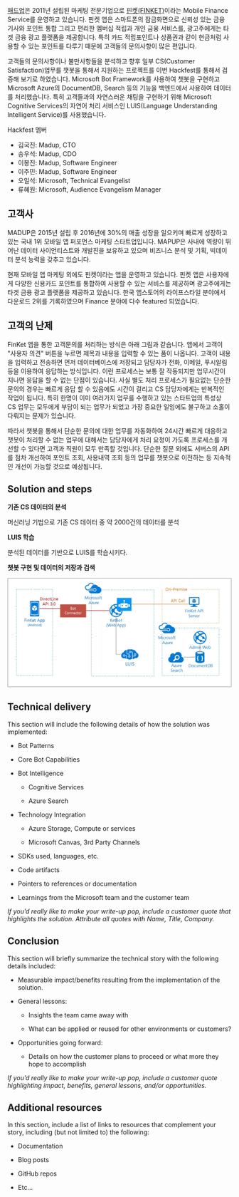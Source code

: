 
[매드업](http://madup.com/)은 2011년 설립된 마케팅 전문기업으로 [핀켓(FINKET)](https://play.google.com/store/apps/details?id=com.madup.pocket)이라는 Mobile Finance Service를 운영하고 있습니다. 핀켓 앱은 스마트폰의 잠금화면으로 신뢰성 있는 금융 기사와 포인트 통합 그리고 편리한 멤버십 적립과 개인 금융 서비스를, 광고주에게는 타겟 금융 광고 플랫폼을 제공합니다. 특히 카드 적립포인트나 상품권과 같이 현금처럼 사용할 수 있는 포인트를 다루기 때문에 고객들의 문의사항이 많은 편입니다. 

고객들의 문의사항이나 불만사항들을 분석하고 향후 일부 CS(Customer Satisfaction)업무를 챗봇을 통해서 지원하는 프로젝트를 이번 Hackfest를 통해서 검증해 보기로 하였습니다. Microsoft Bot Framework를 사용하여 챗봇을 구현하고 Microsoft Azure의 DocumentDB, Search 등의 기능을 백엔드에서 사용하여 데이터를 처리했습니다. 특히 고객들과의 자연스러운 채팅을 구현하기 위해 Microsoft Cognitive Services의 자연어 처리 서비스인 LUIS(Language Understanding Intelligent Service)를 사용했습니다. 

Hackfest 멤버
- 김국진: Madup, CTO
- 송우석: Madup, CDO
- 이봉진: Madup, Software Engineer
- 이주민: Madup, Software Engineer
- 오일석: Microsoft, Technical Evangelist
- 류혜원: Microsoft, Audience Evangelism Manager

## 고객사 ## 

MADUP은 2015년 설립 후 2016년에 30%의 매출 성장을 일으키며 빠르게 성장하고 있는 국내 1위 모바일 앱 퍼포먼스 마케팅 스타트업입니다. MAPUP은 사내에 역량이 뛰어난 데이터 사이언티스트와 개발진을 보유하고 있으며 비즈니스 분석 및 기획, 빅데이터 분석 능력을 갖추고 있습니다. 

현재 모바일 앱 마케팅 외에도 핀켓이라는 앱을 운영하고 있습니다. 핀켓 앱은 사용자에게 다양한 신용카드 포인트를 통합하여 사용할 수 있는 서비스를 제공하며 광고주에게는 타겟 금용 광고 플랫폼을 제공하고 있습니다. 한국 앱스토어의 라이프스타일 분야에서 다운로드 2위를 기록하였으며 Finance 분야에 다수 featured 되었습니다.

 
## 고객의 난제 ##

FinKet 앱을 통한 고객문의를 처리하는 방식은 아래 그림과 같습니다. 앱에서 고객이 "사용자 의견" 버튼을 누르면 제목과 내용을 입력할 수 있는 폼이 나옵니다. 고객이  내용을 입력하고 전송하면 먼저 데이터베이스에 저장되고 담당자가 전화, 이메일, 푸시알림 등을 이용하여 응답하는 방식입니다. 이런 프로세스는 보통 잘 작동되지만 업무시간이 지나면 응답을 할 수 없는 단점이 있습니다. 사실 별도 처리 프로세스가 필요없는 단순한 문의의 경우는 빠르게 응답 할 수 있음에도 시간이 걸리고 CS 담당자에게는 반복적인 작업이 됩니다. 특히 한명이 이미 여러가지 업무를 수행하고 있는 스타트업의 특성상 CS 업무는 모두에게 부담이 되는 업무가 되었고 가장 중요한 일임에도 불구하고 소홀이 다뤄지는 문제가 있습니다. 

따라서 챗봇을 통해서 단순한 문의에 대한 업무를 자동화하여 24시간 빠르게 대응하고 챗봇이 처리할 수 없는 업무에 대해서는 담당자에게 처리 요청이 가도록 프로세스를 개선할 수 있다면 고객과 직원이 모두 만족할 것입니다. 단순한 질문 외에도 서버스의 API를 점차 개선하여 포인트 조회, 사용내역 조회 등의 업무를 챗봇으로 이전하는 등 지속적인 개선이 가능할 것으로 예상됩니다. 
 
## Solution and steps ##

**기존 CS 데이터의 분석**

머신러닝 기법으로 기존 CS 데이터 중 약 2000건의 데이터를 분석

**LUIS 학습**

분석된 데이터를 기반으로 LUIS를 학습시키다. 

**챗봇 구현 및 데이터의 저장과 검색**

![Architecture Diagram](images/system-diagram.jpg)




## Technical delivery ##
This section will include the following details of how the solution was implemented:

- Bot Patterns

- Core Bot Capabilities

- Bot Intelligence

	- Cognitive Services

	- Azure Search


- Technology Integration

	- Azure Storage, Compute or services

	- Microsoft Canvas, 3rd Party Channels

- SDKs used, languages, etc.

- Code artifacts

- Pointers to references or documentation

- Learnings from the Microsoft team and the customer team

*If you’d really like to make your write-up pop, include a customer quote that highlights the solution. Attribute all quotes with Name, Title, Company.*


 
## Conclusion ##

This section will briefly summarize the technical story with the following details included:

- Measurable impact/benefits resulting from the implementation of the solution.

- General lessons:

  - Insights the team came away with

  - What can be applied or reused for other environments or customers?

- Opportunities going forward:

  - Details on how the customer plans to proceed or what more they hope to accomplish

*If you’d really like to make your write-up pop, include a customer quote highlighting impact, benefits, general lessons, and/or opportunities.*


## Additional resources ##
In this section, include a list of links to resources that complement your story, including (but not limited to) the following:

- Documentation

- Blog posts

- GitHub repos

- Etc…